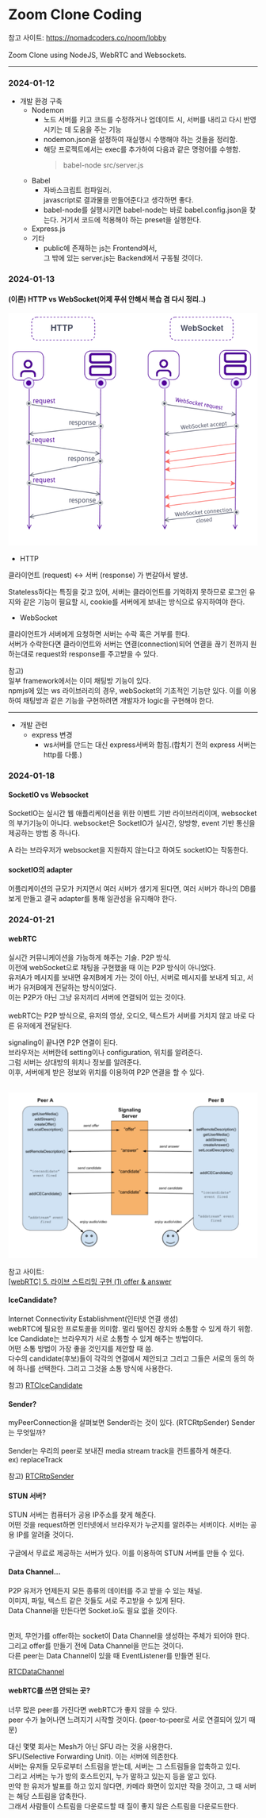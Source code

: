 # Zoom Clone Coding
참고 사이트: https://nomadcoders.co/noom/lobby
<br><br>
Zoom Clone using NodeJS, WebRTC and Websockets.

----
### 2024-01-12
* 개발 환경 구축
    * Nodemon
        * 노드 서버를 키고 코드를 수정하거나 업데이트 시, 서버를 내리고 다시 반영시키는 데 도움을 주는 기능
        * nodemon.json을 설정하여 재실행시 수행해야 하는 것들을 정리함.
        * 해당 프로젝트에서는 exec를 추가하여 다음과 같은 명령어를 수행함.<br>
          > babel-node src/server.js 
    * Babel
        * 자바스크립트 컴파일러.<br>javascript로 결과물을 만들어준다고 생각하면 좋다.
        * babel-node를 실행시키면 babel-node는 바로 babel.config.json을 찾는다. 거기서 코드에 적용해야 하는 preset을 실행한다.
    * Express.js
    * 기타
        * public에 존재하는 js는 Frontend에서,<br>
        그 밖에 있는 server.js는 Backend에서 구동될 것이다.

### 2024-01-13

#### (이론) HTTP vs WebSocket(어제 푸쉬 안해서 복습 겸 다시 정리..)
<img src="../pictures/httpVSwebsocket_01.png">

* HTTP<br>

클라이언트 (request) ↔ 서버 (response) 가 번갈아서 발생.<br>

Stateless하다는 특징을 갖고 있어, 서버는 클라이언트를 기억하지 못하므로 로그인 유지와 같은 기능이 필요할 시, cookie를 서버에게 보내는 방식으로 유지하여야 한다.




* WebSocket

클라이언트가 서버에게 요청하면 서버는 수락 혹은 거부를 한다.<br>
서버가 수락한다면 클라이언트와 서버는 연결(connection)되어 연결을 끊기 전까지 원하는대로 request와 response를 주고받을 수 있다.<br>


참고)<br>
일부 framework에서는 이미 채팅방 기능이 있다.<br>
npmjs에 있는 ws 라이브러리의 경우, webSocket의 기초적인 기능만 있다. 이를 이용하여 채팅방과 같은 기능을 구현하려면 개발자가 logic을 구현해야 한다.

---
* 개발 관련
    * express 변경
        * ws서버를 만드는 대신 express서버와 합침.(합치기 전의 express 서버는 http를 다룸.)


### 2024-01-18

#### SocketIO vs Websocket
SocketIO는 실시간 웹 애플리케이션을 위한 이벤트 기반 라이브러리이며, websocket의 부가기능이 아니다.
websocket은 SocketIO가 실시간, 양방향, event 기반 통신을 제공하는 방법 중 하나다.

A 라는 브라우저가 websocket을 지원하지 않는다고 하여도 socketIO는 작동한다.


#### socketIO의 adapter
어플리케이션의 규모가 커지면서 여러 서버가 생기게 된다면,
여러 서버가 하나의 DB를 보게 만들고 결국 adapter를 통해 일관성을 유지해야 한다.

### 2024-01-21

#### webRTC
실시간 커뮤니케이션을 가능하게 해주는 기술. P2P 방식.<br>
이전에 webSocket으로 채팅을 구현했을 때 이는 P2P 방식이 아니었다.<br>
유저A가 메시지를 보내면 유저B에게 가는 것이 아닌,
서버로 메시지를 보내게 되고, 서버가 유저B에게 전달하는 방식이었다.<br>
이는 P2P가 아닌 그냥 유저끼리 서버에 연결되어 있는 것이다.
<br><br>
webRTC는 P2P 방식으로, 유저의 영상, 오디오, 텍스트가 서버를 거치지 않고 바로 다른 유저에게 전달된다.<br>

signaling이 끝나면 P2P 연결이 된다.<br>
브라우저는 서버한테 setting이나 configuration, 위치를 알려준다.<br>
그럼 서버는 상대방의 위치나 정보를 알려준다.<br>
이후, 서버에게 받은 정보와 위치를 이용하여 P2P 연결을 할 수 있다.
<br><br>

<img src="../pictures/webRTC_01.png">

참고 사이트:<br>
[[webRTC] 5. 라이브 스트리밍 구현 (1) offer & answer](https://oneroomtable.com/entry/WebRTC-5-%EB%9D%BC%EC%9D%B4%EB%B8%8C-%EC%8A%A4%ED%8A%B8%EB%A6%AC%EB%B0%8D-%EA%B5%AC%ED%98%84-1-offer-answer)

#### IceCandidate?
Internet Connectivity Establishment(인터넷 연결 생성)<br>
webRTC에 필요한 프로토콜을 의미함. 멀리 떨어진 장치와 소통할 수 있게 하기 위함.<br>
Ice Candidate는 브라우저가 서로 소통할 수 있게 해주는 방법이다.<br>
어떤 소통 방법이 가장 좋을 것인지를 제안할 때 씀.<br>
다수의 candidate(후보)들이 각각의 연결에서 제안되고 그리고 그들은 서로의 동의 하에 하나를 선택한다. 그리고 그것을 소통 방식에 사용한다.<br>


참고)
[RTCIceCandidate](https://developer.mozilla.org/ko/docs/Web/API/RTCIceCandidate)

#### Sender?
myPeerConnection을 살펴보면 Sender라는 것이 있다. (RTCRtpSender)
Sender는 무엇일까?<br>
<br>
Sender는 우리의 peer로 보내진 media stream track을 컨트롤하게 해준다.<br>
ex) replaceTrack
<br>

참고)
[RTCRtpSender](https://developer.mozilla.org/en-US/docs/Web/API/RTCRtpSender)

#### STUN 서버?
STUN 서버는 컴퓨터가 공용 IP주소를 찾게 해준다.<br>
어떤 것을 request하면 인터넷에서 브라우저가 누군지를 알려주는 서버이다. 서버는 공용 IP를 알려줄 것이다.
<br><br>
구글에서 무료로 제공하는 서버가 있다. 이를 이용하여 STUN 서버를 만들 수 있다.

#### Data Channel...
P2P 유저가 언제든지 모든 종류의 데이터를 주고 받을 수 있는 채널.<br>
이미지, 파일, 텍스트 같은 것들도 서로 주고받을 수 있게 된다.<br>
Data Channel을 만든다면 Socket.io도 필요 없을 것이다.<br>

<br>
먼저, 무언가를 offer하는 socket이 Data Channel을 생성하는 주체가 되어야 한다.<br>
그리고 offer를 만들기 전에 Data Channel을 만드는 것이다.<br>
다른 peer는 Data Channel이 있을 때 EventListener를 만들면 된다.


[RTCDataChannel](https://developer.mozilla.org/en-US/docs/Web/API/RTCDataChannel)

#### webRTC를 쓰면 안되는 곳?
너무 많은 peer를 가진다면 webRTC가 좋지 않을 수 있다.<br>
peer 수가 늘어나면 느려지기 시작할 것이다. (peer-to-peer로 서로 연결되어 있기 때문)<br>

대신 몇몇 회사는 Mesh가 아닌 SFU 라는 것을 사용한다.<br>
SFU(Selective Forwarding Unit). 이는 서버에 의존한다.<br>
서버는 유저들 모두로부터 스트림을 받는데, 서버는 그 스트림들을 압축하고 있다.<br>
그리고 서버는 누가 방의 호스트인지, 누가 말하고 있는지 등을 알고 있다.<br>
만약 한 유저가 발표를 하고 있지 않다면, 카메라 화면이 있지만 작을 것이고, 그 때 서버는 해당 스트림을 압축한다.<br>
그래서 사람들이 스트림을 다운로드할 때 질이 좋지 않은 스트림을 다운로드한다.<br>

